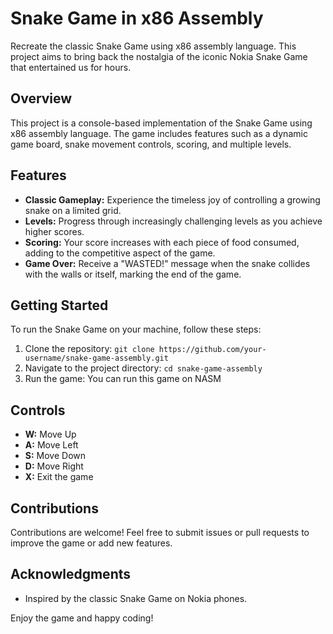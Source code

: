 # Snake Game in x86 Assembly

Recreate the classic Snake Game using x86 assembly language. This project aims to bring back the nostalgia of the iconic Nokia Snake Game that entertained us for hours.

## Overview

This project is a console-based implementation of the Snake Game using x86 assembly language. The game includes features such as a dynamic game board, snake movement controls, scoring, and multiple levels.

## Features

- **Classic Gameplay:** Experience the timeless joy of controlling a growing snake on a limited grid.
- **Levels:** Progress through increasingly challenging levels as you achieve higher scores.
- **Scoring:** Your score increases with each piece of food consumed, adding to the competitive aspect of the game.
- **Game Over:** Receive a "WASTED!" message when the snake collides with the walls or itself, marking the end of the game.

## Getting Started

To run the Snake Game on your machine, follow these steps:

1. Clone the repository: `git clone https://github.com/your-username/snake-game-assembly.git`
2. Navigate to the project directory: `cd snake-game-assembly`
3. Run the game: You can run this game on NASM 

## Controls

- **W:** Move Up
- **A:** Move Left
- **S:** Move Down
- **D:** Move Right
- **X:** Exit the game

## Contributions

Contributions are welcome! Feel free to submit issues or pull requests to improve the game or add new features.

## Acknowledgments

- Inspired by the classic Snake Game on Nokia phones.

Enjoy the game and happy coding!
